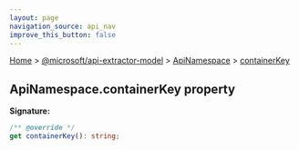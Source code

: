 ```yaml
---
layout: page
navigation_source: api_nav
improve_this_button: false
---
```



[Home](./index.md) &gt; [@microsoft/api-extractor-model](./api-extractor-model.md) &gt; [ApiNamespace](./api-extractor-model.apinamespace.md) &gt; [containerKey](./api-extractor-model.apinamespace.containerkey.md)

## ApiNamespace.containerKey property


<b>Signature:</b>

```typescript
/** @override */
get containerKey(): string;
```
